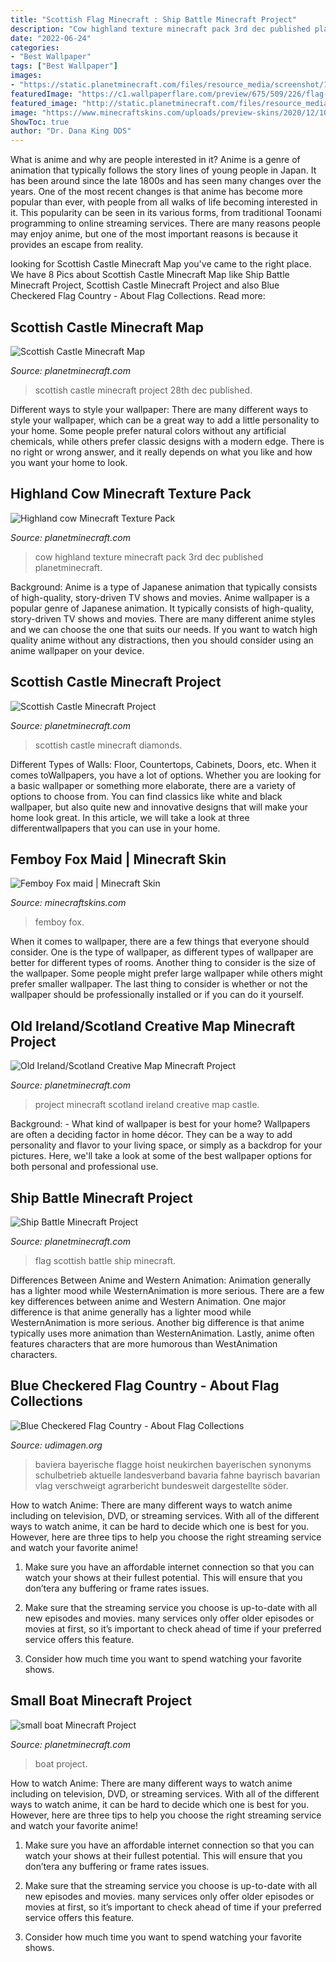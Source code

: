 ```yaml
---
title: "Scottish Flag Minecraft : Ship Battle Minecraft Project"
description: "Cow highland texture minecraft pack 3rd dec published planetminecraft"
date: "2022-06-24"
categories:
- "Best Wallpaper"
tags: ["Best Wallpaper"]
images:
- "https://static.planetminecraft.com/files/resource_media/screenshot/1148/highlandcow_941189.jpg"
featuredImage: "https://c1.wallpaperflare.com/preview/675/509/226/flag-bavaria-bavarian-flag-regions.jpg"
featured_image: "http://static.planetminecraft.com/files/resource_media/screenshot/1208/2012-02-23_194136_1532710.jpg"
image: "https://www.minecraftskins.com/uploads/preview-skins/2020/12/10/femboy-fox-16011403.png?v302"
ShowToc: true
author: "Dr. Dana King DDS"
---
```



What is anime and why are people interested in it?
Anime is a genre of animation that typically follows the story lines of young people in Japan. It has been around since the late 1800s and has seen many changes over the years. One of the most recent changes is that anime has become more popular than ever, with people from all walks of life becoming interested in it. This popularity can be seen in its various forms, from traditional Toonami programming to online streaming services. There are many reasons people may enjoy anime, but one of the most important reasons is because it provides an escape from reality.

	

		
looking for Scottish Castle Minecraft Map you've came to the right place. We have 8 Pics about Scottish Castle Minecraft Map like Ship Battle Minecraft Project, Scottish Castle Minecraft Project and also Blue Checkered Flag Country - About Flag Collections. Read more:
		
    
## Scottish Castle Minecraft Map

<img loading=lazy src="https://static.planetminecraft.com/files/resource_media/screenshot/1252/2012-12-28_201706_4515996.jpg" onerror="this.onerror=null;this.src='https://tse1.mm.bing.net/th?id=OIP.ei0xEaGvKS0zoWu7rqlvigHaD0&amp;pid=15.1';" alt="Scottish Castle Minecraft Map">

_Source: planetminecraft.com_

>scottish castle minecraft project 28th dec published. 

	

Different ways to style your wallpaper:
There are many different ways to style your wallpaper, which can be a great way to add a little personality to your home. Some people prefer natural colors without any artificial chemicals, while others prefer classic designs with a modern edge. There is no right or wrong answer, and it really depends on what you like and how you want your home to look.

    
## Highland Cow Minecraft Texture Pack

<img loading=lazy src="https://static.planetminecraft.com/files/resource_media/screenshot/1148/highlandcow_941189.jpg" onerror="this.onerror=null;this.src='https://tse2.mm.bing.net/th?id=OIP.mymvpxKud8k_ox7nPWM-DAHaF7&amp;pid=15.1';" alt="Highland cow Minecraft Texture Pack">

_Source: planetminecraft.com_

>cow highland texture minecraft pack 3rd dec published planetminecraft. 

	

Background: Anime is a type of Japanese animation that typically consists of high-quality, story-driven TV shows and movies.
Anime wallpaper is a popular genre of Japanese animation. It typically consists of high-quality, story-driven TV shows and movies. There are many different anime styles and we can choose the one that suits our needs. If you want to watch high quality anime without any distractions, then you should consider using an anime wallpaper on your device.

    
## Scottish Castle Minecraft Project

<img loading=lazy src="http://static.planetminecraft.com/files/resource_media/screenshot/1252/2012-12-28_201713_4516002.jpg" onerror="this.onerror=null;this.src='https://tse4.mm.bing.net/th?id=OIP.NwSXGQl5rsmawh5Ln1lKqQHaD0&amp;pid=15.1';" alt="Scottish Castle Minecraft Project">

_Source: planetminecraft.com_

>scottish castle minecraft diamonds. 

	

Different Types of Walls: Floor, Countertops, Cabinets, Doors, etc.
When it comes toWallpapers, you have a lot of options. Whether you are looking for a basic wallpaper or something more elaborate, there are a variety of options to choose from. You can find classics like white and black wallpaper, but also quite new and innovative designs that will make your home look great. In this article, we will take a look at three differentwallpapers that you can use in your home.

    
## Femboy Fox Maid | Minecraft Skin

<img loading=lazy src="https://www.minecraftskins.com/uploads/preview-skins/2020/12/10/femboy-fox-16011403.png?v302" onerror="this.onerror=null;this.src='https://tse4.mm.bing.net/th?id=OIP.ZzrGPHSv5P3XMvZDphfwlgAAAA&amp;pid=15.1';" alt="Femboy Fox maid | Minecraft Skin">

_Source: minecraftskins.com_

>femboy fox. 

	

When it comes to wallpaper, there are a few things that everyone should consider. One is the type of wallpaper, as different types of wallpaper are better for different types of rooms. Another thing to consider is the size of the wallpaper. Some people might prefer large wallpaper while others might prefer smaller wallpaper. The last thing to consider is whether or not the wallpaper should be professionally installed or if you can do it yourself.

    
## Old Ireland/Scotland Creative Map Minecraft Project

<img loading=lazy src="http://static.planetminecraft.com/files/resource_media/screenshot/1227/2012-07-02_005921_2760199.jpg" onerror="this.onerror=null;this.src='https://tse3.mm.bing.net/th?id=OIP.2rRpl95vswgjCbU8rB1ZmAHaEK&amp;pid=15.1';" alt="Old Ireland/Scotland Creative Map Minecraft Project">

_Source: planetminecraft.com_

>project minecraft scotland ireland creative map castle. 

	

Background: - What kind of wallpaper is best for your home?
Wallpapers are often a deciding factor in home décor. They can be a way to add personality and flavor to your living space, or simply as a backdrop for your pictures. Here, we'll take a look at some of the best wallpaper options for both personal and professional use.

    
## Ship Battle Minecraft Project

<img loading=lazy src="http://static.planetminecraft.com/files/resource_media/screenshot/1314/2013-04-06_081035_5208581.jpg" onerror="this.onerror=null;this.src='https://tse3.mm.bing.net/th?id=OIP.nuE6LRNAj2ce3bnPSeUNQwHaD0&amp;pid=15.1';" alt="Ship Battle Minecraft Project">

_Source: planetminecraft.com_

>flag scottish battle ship minecraft. 

	

Differences Between Anime and Western Animation: Animation generally has a lighter mood while WesternAnimation is more serious.
There are a few key differences between anime and Western Animation. One major difference is that anime generally has a lighter mood while WesternAnimation is more serious. Another big difference is that anime typically uses more animation than WesternAnimation. Lastly, anime often features characters that are more humorous than WestAnimation characters.

    
## Blue Checkered Flag Country - About Flag Collections

<img loading=lazy src="https://c1.wallpaperflare.com/preview/675/509/226/flag-bavaria-bavarian-flag-regions.jpg" onerror="this.onerror=null;this.src='https://tse2.mm.bing.net/th?id=OIP.RF_KLm21PgN0joBNrNxdPgHaE8&amp;pid=15.1';" alt="Blue Checkered Flag Country - About Flag Collections">

_Source: udimagen.org_

>baviera bayerische flagge hoist neukirchen bayerischen synonyms schulbetrieb aktuelle landesverband bavaria fahne bayrisch bavarian vlag verschweigt agrarbericht bundesweit dargestellte söder. 

	

How to watch Anime: There are many different ways to watch anime including on television, DVD, or streaming services.
With all of the different ways to watch anime, it can be hard to decide which one is best for you. However, here are three tips to help you choose the right streaming service and watch your favorite anime!
1. Make sure you have an affordable internet connection so that you can watch your shows at their fullest potential. This will ensure that you don’tera any buffering or frame rates issues.

2. Make sure that the streaming service you choose is up-to-date with all new episodes and movies. many services only offer older episodes or movies at first, so it’s important to check ahead of time if your preferred service offers this feature.

3. Consider how much time you want to spend watching your favorite shows.

    
## Small Boat Minecraft Project

<img loading=lazy src="http://static.planetminecraft.com/files/resource_media/screenshot/1208/2012-02-23_194136_1532710.jpg" onerror="this.onerror=null;this.src='https://tse4.mm.bing.net/th?id=OIP.jEKtRPqSDJOYYE-4mJQU3AHaD1&amp;pid=15.1';" alt="small boat Minecraft Project">

_Source: planetminecraft.com_

>boat project. 

	

How to watch Anime: There are many different ways to watch anime including on television, DVD, or streaming services.
With all of the different ways to watch anime, it can be hard to decide which one is best for you. However, here are three tips to help you choose the right streaming service and watch your favorite anime!
1. Make sure you have an affordable internet connection so that you can watch your shows at their fullest potential. This will ensure that you don’tera any buffering or frame rates issues.

2. Make sure that the streaming service you choose is up-to-date with all new episodes and movies. many services only offer older episodes or movies at first, so it’s important to check ahead of time if your preferred service offers this feature.

3. Consider how much time you want to spend watching your favorite shows.

